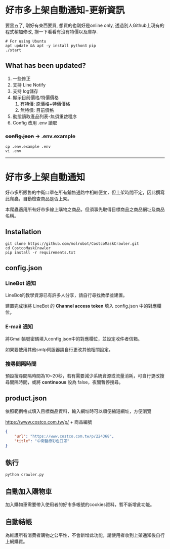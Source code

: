 # 好市多上架自動通知-更新資訊
要黑五了, 剛好有東西要買, 想買的也剛好是online only, 透過別人Github上現有的程式稍加修改, 撈一下看看有沒有特價以及庫存.
```
# For using Ubuntu
apt update && apt -y install python3 pip
./start
```
## What has been updated?
1. 一些修正
2. 支持 Line Notify
3. 支持 log儲存
4. 顯示目前價格/特價價格
    1. 有特價: 原價格+特價價格
    2. 無特價: 目前價格
5. 動態讀取產品列表-無須重啟程序
6. Config 改用 .env 讀取

### ~~config.json~~ -> .env.example
```
cp .env.example .env
vi .env
```
---

# 好市多上架自動通知
好市多所販售的中衛口罩在所有銷售通路中相較便宜，但上架時間不定，因此撰寫此爬蟲，自動檢查商品是否上架。

本爬蟲適用所有好市多線上購物之商品，但須事先取得目標商品之商品網址及商品名稱。

## Installation
```
git clone https://github.com/molrobot/CostcoMaskCrawler.git
cd CostcoMaskCrawler
pip install -r requirements.txt
```
## config.json

### LineBot 通知
LineBot的教學資源已有許多人分享，請自行尋找教學並建置。

建置完成後將 LineBot 的 **Channel access token** 填入 config.json 中的對應欄位。

### E-mail 通知
將Gmail帳號密碼填入config.json中的對應欄位，並設定收件者信箱。

如果要使用其他smtp伺服器請自行更改其他相關設定。

### 搜尋間隔時間
預設搜尋間隔時間為10~20秒，若有需要減少系統資源或流量消耗，可自行更改搜尋間隔時間，或將 **continuous** 設為 false，夜間暫停搜尋。

## product.json
依照範例格式填入目標商品資料，輸入網址時可以順便縮短網址，方便瀏覽

https://www.costco.com.tw/p/ + 商品編號

```json
{
    "url": "https://www.costco.com.tw/p/224368",
    "title": "中衛醫療彩色口罩"
}
```

## 執行
```
python crawler.py
```

## 自動加入購物車
加入購物車需要帶入使用者的好市多帳號的cookies資料，暫不新增此功能。

## 自動結帳
為維護所有消費者購物之公平性，不會新增此功能，請使用者收到上架通知後自行上網購買。